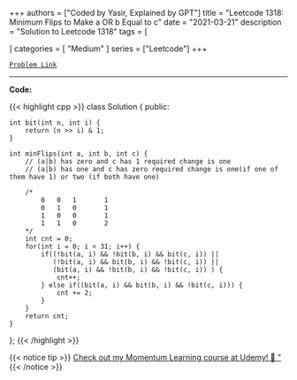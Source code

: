 
+++
authors = ["Coded by Yasir, Explained by GPT"]
title = "Leetcode 1318: Minimum Flips to Make a OR b Equal to c"
date = "2021-03-21"
description = "Solution to Leetcode 1318"
tags = [
    
]
categories = [
    "Medium"
]
series = ["Leetcode"]
+++



[`Problem Link`](https://leetcode.com/problems/minimum-flips-to-make-a-or-b-equal-to-c/description/)

---

**Code:**

{{< highlight cpp >}}
class Solution {
public:
    
    int bit(int n, int i) {
        return (n >> i) & 1;
    }
    
    int minFlips(int a, int b, int c) {
        // (a|b) has zero and c has 1 required change is one
        // (a|b) has one and c has zero required change is one(if one of them have 1) or two (if both have one)
        
        /*
            0   0   1       1
            0   1   0       1
            1   0   0       1
            1   1   0       2
        */
        int cnt = 0;
        for(int i = 0; i < 31; i++) {
            if((!bit(a, i) && !bit(b, i) && bit(c, i)) ||
               (!bit(a, i) && bit(b, i) && !bit(c, i)) ||
               (bit(a, i) && !bit(b, i) && !bit(c, i)) ) {
                cnt++;
            } else if((bit(a, i) && bit(b, i) && !bit(c, i))) {
                cnt += 2;
            }
        }
        return cnt;
    }
};
{{< /highlight >}}


{{< notice tip >}}
[Check out my Momentum Learning course at Udemy! 🚀 "](https://www.udemy.com/course/blind-75-the-data-structures-and-algorithms-essentials/)
{{< /notice >}}

